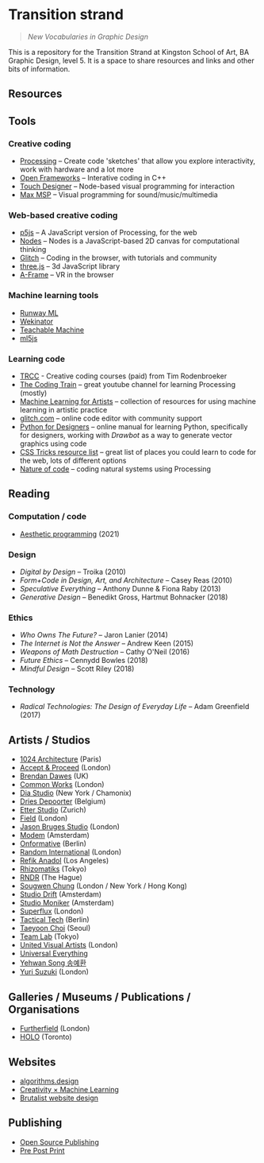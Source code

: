 # Transition strand
> *New Vocabularies in Graphic Design*

This is a repository for the Transition Strand at Kingston School of Art, BA Graphic Design, level 5. It is a space to share resources and links and other bits of information.

## Resources

## Tools

### Creative coding

- [Processing](https://processing.org/) – Create code 'sketches' that allow you explore interactivity, work with hardware and a lot more
- [Open Frameworks](https://openframeworks.cc/) – Interative coding in C++
- [Touch Designer](https://derivative.ca/) – Node-based visual programming for interaction
- [Max MSP](https://cycling74.com/) – Visual programming for sound/music/multimedia

### Web-based creative coding

- [p5js](https://p5js.org/) – A JavaScript version of Processing, for the web
- [Nodes](https://nodes.io/) – Nodes is a JavaScript-based 2D canvas for computational thinking
- [Glitch](https://glitch.com/) – Coding in the browser, with tutorials and community
- [three.js](https://threejs.org/) – 3d JavaScript library
- [A-Frame](https://aframe.io/) – VR in the browser

### Machine learning tools
- [Runway ML](https://runwayml.com/)
- [Wekinator](http://www.wekinator.org/)
- [Teachable Machine](https://teachablemachine.withgoogle.com/)
- [ml5js](https://ml5js.org/)

### Learning code
- [TRCC](https://timrodenbroeker.de/) - Creative coding courses (paid) from Tim Rodenbroeker
- [The Coding Train](https://www.youtube.com/channel/UCvjgXvBlbQiydffZU7m1_aw) – great youtube channel for learning Processing (mostly)
- [Machine Learning for Artists](https://ml4a.net/) – collection of resources for using machine learning in artistic practice
- [glitch.com](https://glitch.com/) – online code editor with community support
- [Python for Designers](https://pythonfordesigners.com/) – online manual for learning Python, specifically for designers, working with *Drawbot* as a way to generate vector graphics using code
- [CSS Tricks resource list](https://css-tricks.com/where-do-you-learn-html-css-in-2020/) – great list of places you could learn to code for the web, lots of different options
- [Nature of code](https://natureofcode.com/) – coding natural systems using Processing

## Reading

### Computation / code

- [Aesthetic programming](http://aesthetic-programming.net/) (2021)

### Design

- *Digital by Design* – Troika (2010)
- *Form+Code in Design, Art, and Architecture* – Casey Reas (2010)
- *Speculative Everything* – Anthony Dunne & Fiona Raby (2013)
- *Generative Design* – Benedikt Gross, Hartmut Bohnacker (2018)

### Ethics

- *Who Owns The Future?* – Jaron Lanier (2014)
- *The Internet is Not the Answer* – Andrew Keen (2015)
- *Weapons of Math Destruction* – Cathy O'Neil (2016)
- *Future Ethics* – Cennydd Bowles (2018)
- *Mindful Design* – Scott Riley (2018)

### Technology

- *Radical Technologies: The Design of Everyday Life* – Adam Greenfield (2017)

## Artists / Studios

- [1024 Architecture](https://www.1024architecture.net/) (Paris)
- [Accept &amp; Proceed](https://www.acceptandproceed.com/) (London)
- [Brendan Dawes](https://brendandawes.com/) (UK)
- [Common Works](https://commonworks.co.uk/) (London)
- [Dia Studio](https://dia.tv/) (New York / Chamonix)
- [Dries Depoorter](https://driesdepoorter.be/) (Belgium)
- [Etter Studio](https://etterstudio.com/) (Zurich)
- [Field](https://field.io/) (London)
- [Jason Bruges Studio](https://www.jasonbruges.com/) (London)
- [Modem](http://modem.works/) (Amsterdam)
- [Onformative](https://onformative.com/) (Berlin)
- [Random International](https://www.random-international.com/) (London)
- [Refik Anadol](https://refikanadol.com/) (Los Angeles)
- [Rhizomatiks](https://rhizomatiks.com/en/) (Tokyo)
- [RNDR](https://rndr.studio/) (The Hague)
- [Sougwen Chung](https://sougwen.com/) (London / New York / Hong Kong)
- [Studio Drift](https://www.studiodrift.com/) (Amsterdam)
- [Studio Moniker](https://studiomoniker.com/) (Amsterdam)
- [Superflux](https://superflux.in/) (London)
- [Tactical Tech](https://tacticaltech.org/) (Berlin)
- [Taeyoon Choi](https://taeyoonchoi.com/) (Seoul)
- [Team Lab](https://www.teamlab.art/) (Tokyo)
- [United Visual Artists](https://www.uva.co.uk/) (London)
- [Universal Everything](https://www.universaleverything.com/)
- [Yehwan Song 송예환](https://yhsong.com/) 
- [Yuri Suzuki](https://yurisuzuki.com/) (London)

## Galleries / Museums / Publications / Organisations

- [Furtherfield](https://www.furtherfield.org/) (London)
- [HOLO](https://www.holo.mg/) (Toronto)

## Websites

- [algorithms.design](https://algorithms.design)
- [Creativity &times; Machine Learning](https://mlart.co/)
- [Brutalist website design](https://brutalistwebsites.com/)


## Publishing

- [Open Source Publishing](http://osp.kitchen/)
- [Pre Post Print](https://prepostprint.org/parsons/)